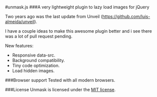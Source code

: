 #unmask.js
###A very lightweight plugin to lazy load images for jQuery

Two years ago was the last update from Unveil (https://github.com/luis-almeida/unveil).

I have a couple ideas to make this awesome plugin better and i see there was a lot of pull request pending.

New features:
* Responsive data-src.
* Background compatibility.
* Tiny code optimization.
* Load hidden images.

###Browser support
Tested with all modern browsers.

###License
Unmask is licensed under the [MIT license](http://opensource.org/licenses/MIT).
